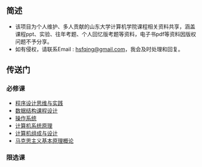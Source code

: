 ## 简述

* 该项目为个人维护、多人贡献的山东大学计算机学院课程相关资料共享，涵盖课程ppt、实验、往年考题、个人回忆版考题等资料，电子书pdf等资料因版权问题不予分享。
* 如有侵权，请联系Email : hsfqing@gmail.com，我会及时处理和回复。

## 传送门

### 必修课

* [程序设计思维与实践](https://github.com/J1aM1ng/ACMpractice)
* [数据结构课程设计](https://github.com/J1aM1ng/DS-courseDesign)
* [操作系统](./操作系统OS)
* [计算机系统原理](./计算机系统原理)
* [计算机组成与设计](./计算机组成与设计)
* [马克思主义基本原理概论](./马克思主义基本原理概论)

### 限选课

